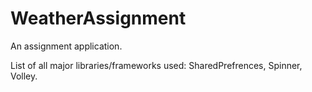 # WeatherAssignment
An assignment application.

List of all major libraries/frameworks used: SharedPrefrences, Spinner, Volley.
